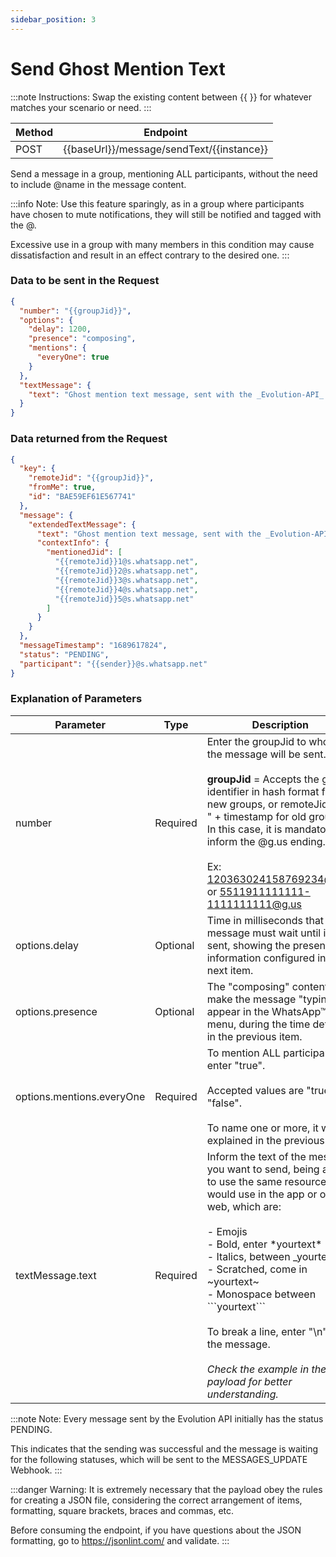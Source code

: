 ```yaml
---
sidebar_position: 3
---
```


# Send Ghost Mention Text

:::note Instructions:
Swap the existing content between {{  }} for whatever matches your scenario or need.
:::

| Method | Endpoint                                  |
| ------ | ----------------------------------------- |
| POST   | {{baseUrl}}/message/sendText/{{instance}} |

Send a message in a group, mentioning ALL participants, without the need to include @name in the message content.

:::info Note:
Use this feature sparingly, as in a group where participants have chosen to mute notifications, they will still be notified and tagged with the @.

Excessive use in a group with many members in this condition may cause dissatisfaction and result in an effect contrary to the desired one.
:::

### Data to be sent in the Request

```json title=Payload
{
  "number": "{{groupJid}}",
  "options": {
    "delay": 1200,
    "presence": "composing",
    "mentions": {
      "everyOne": true
    }
  },
  "textMessage": {
    "text": "Ghost mention text message, sent with the _Evolution-API_ 🚀.\n\nHere you can send texts in _bold_, _italic_, ~strikethrough~ and `monospaced`.\n\nYou can also use any available emoticon on WhatsApp, like these examples below:\n\n😉🤣🤩🤝👏👍🙏"
  }
}
```

### Data returned from the Request

```json title=Result
{
  "key": {
    "remoteJid": "{{groupJid}}",
    "fromMe": true,
    "id": "BAE59EF61E567741"
  },
  "message": {
    "extendedTextMessage": {
      "text": "Ghost mention text message, sent with the _Evolution-API_ 🚀.\n\nHere you can send texts in _bold_, _italic_, ~strikethrough~ and `monospaced`.\n\nYou can also use any available emoticon on WhatsApp, like these examples below:\n\n😉🤣🤩🤝👏👍🙏",
      "contextInfo": {
        "mentionedJid": [
          "{{remoteJid}}1@s.whatsapp.net",
          "{{remoteJid}}2@s.whatsapp.net",
          "{{remoteJid}}3@s.whatsapp.net",
          "{{remoteJid}}4@s.whatsapp.net",
          "{{remoteJid}}5@s.whatsapp.net"
        ]
      }
    }
  },
  "messageTimestamp": "1689617824",
  "status": "PENDING",
  "participant": "{{sender}}@s.whatsapp.net"
}
```

### Explanation of Parameters

<!-- prettier-ignore -->
Parameter | Type | Description
-|-|-
number | Required | Enter the groupJid to whom the message will be sent. <br /><br />**groupJid** = Accepts the group identifier in hash format for new groups, or remoteJid + "-" + timestamp for old groups. In this case, it is mandatory to inform the @g.us ending. <br /><br />Ex: 120363024158769234@g.us or 5511911111111-1111111111@g.us
options.delay | Optional | Time in milliseconds that the message must wait until it is sent, showing the presence information configured in the next item.
options.presence | Optional | The "composing" content will make the message "typing" appear in the WhatsApp™ top menu, during the time defined in the previous item.
options.mentions.everyOne | Required | To mention ALL participants, enter "true". <br /><br />Accepted values ​​are "true" or "false". <br /><br />To name one or more, it was explained in the previous item.
textMessage.text | Required | Inform the text of the message you want to send, being able to use the same resources you would use in the app or on the web, which are:<br /><br /> - Emojis<br /> - Bold, enter \*yourtext\*<br /> - Italics, between \_yourtext\_<br /> - Scratched, come in \~yourtext\~<br /> - Monospace between \```yourtext\``` <br /><br />To break a line, enter "\n" in the message. <br /><br />_Check the example in the payload for better understanding._

:::note Note:
Every message sent by the Evolution API initially has the status PENDING.

This indicates that the sending was successful and the message is waiting for the following statuses, which will be sent to the MESSAGES_UPDATE Webhook.
:::

:::danger Warning:
It is extremely necessary that the payload obey the rules for creating a JSON file, considering the correct arrangement of items, formatting, square brackets, braces and commas, etc.

Before consuming the endpoint, if you have questions about the JSON formatting, go to https://jsonlint.com/ and validate.
:::
